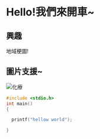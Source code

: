 # Hello!我們來開車~

## 興趣
地域梗圖!
## 圖片支援~
![化療](https://www.mrplayer.tw/photos/shares/fun_201710032/59d3530f3dd90.jpg)

```c
#include <stdio.h>
int main()
{

  printf("hellow world");

}
```
